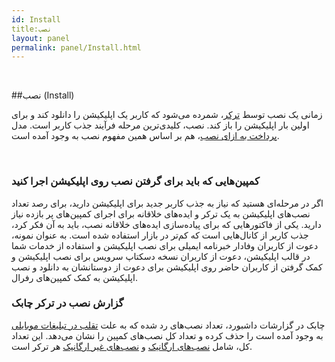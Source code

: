 ```yaml
---  
id: Install  
title:نصب   
layout: panel 
permalink: panel/Install.html  
---  
```


<br>

##نصب (Install)  

زمانی یک نصب توسط [ترکر]()، شمرده می‌شود که کاربر یک اپلیکیشن را دانلود کند و برای اولین بار اپلیکیشن را باز کند. نصب، کلیدی‌ترین مرحله فرآیند جذب کاربر است. مدل [پرداخت به ازای نصب]()، هم بر اساس همین مفهوم نصب به وجود آمده است. 

<br>


### کمپین‌هایی که باید برای گرفتن نصب روی اپلیکیشن اجرا کنید 

اگر در مرحله‌ای هستید که نیاز به جذب کاربر جدید برای اپلیکیشن دارید، برای رصد تعداد نصب‌های اپلیکیشن به یک ترکر و ایده‌های خلاقانه برای اجرای کمپین‌های پر بازده نیاز دارید.  یکی از فاکتورهایی که برای پیاده‌سازی ایده‌های خلاقانه نصب، باید به آن فکر کرد، جذب کاربر از کانال‌هایی است که کم‌تر در بازار استفاده شده است. 
به عنوان نمونه، دعوت از کاربران وفادار خبرنامه ایمیلی برای نصب اپلیکیشن و استفاده از خدمات شما در قالب اپلیکیشن، دعوت از کاربران نسخه دسکتاپ سرویس برای نصب اپلیکیشن و کمک گرفتن از کاربران حاضر روی اپلیکیشن برای دعوت از دوستانشان به دانلود و نصب اپلیکیشن به کمک کمپین‌های رفرال. 


### گزارش نصب در ترکر چابک 


چابک در گزارشات داشبورد، تعداد نصب‌های رد شده که به علت [تقلب در تبلیغات موبایلی]() به وجود آمده است را حذف کرده و تعداد کل نصب‌های کمپین را نشان می‌دهد. این تعداد کل، شامل [نصب‌های ارگانیک]() و [نصب‌های غیر ارگانیک]() هر ترکر است.

<br>

 		